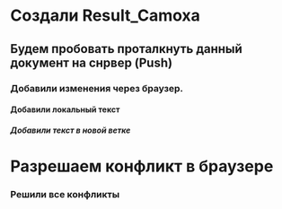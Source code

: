 # Создали Result_Camoxa

## Будем пробовать проталкнуть данный документ на снрвер (Push)

### Добавили изменения через браузер.

#### Добавили локальный текст

##### Добавили текст в новой ветке

# Разрешаем конфликт в браузере

### Решили все конфликты
